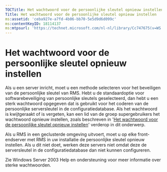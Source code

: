 ```yaml
---
TOCTitle: Het wachtwoord voor de persoonlijke sleutel opnieuw instellen
Title: Het wachtwoord voor de persoonlijke sleutel opnieuw instellen
ms:assetid: 'ceba927e-a7fd-4b06-bb70-5e5d9d6d099c'
ms:contentKeyID: 18114137
ms:mtpsurl: 'https://technet.microsoft.com/nl-nl/library/Cc747675(v=WS.10)'
---
```


Het wachtwoord voor de persoonlijke sleutel opnieuw instellen
=============================================================

Als u een server inricht, moet u een methode selecteren voor het beveiligen van de persoonlijke sleutel van RMS. Hebt u de standaardoptie voor softwarebeveiliging van persoonlijke sleutels geselecteerd, dan hebt u een sterk wachtwoord opgegeven dat is gebruikt voor het coderen van de persoonlijke serversleutel in de configuratiedatabase. Als het wachtwoord is kwijtgeraakt of is vergeten, kan een lid van de groep supergebruikers het wachtwoord opnieuw instellen, zoals beschreven in '[Het wachtwoord voor de persoonlijke sleutel opnieuw instellen](https://technet.microsoft.com/f71df255-fe19-4e07-810e-87309a5e8e88)' verderop in dit onderwerp.

Als u RMS in een geclusterde omgeving uitvoert, moet u op elke front-endserver met RMS in uw installatie de persoonlijke sleutel opnieuw instellen. Als u dit niet doet, werken deze servers niet omdat deze de serversleutel in de configuratiedatabase dan niet kunnen configureren.

Zie Windows Server 2003 Help en ondersteuning voor meer informatie over sterke wachtwoorden.
